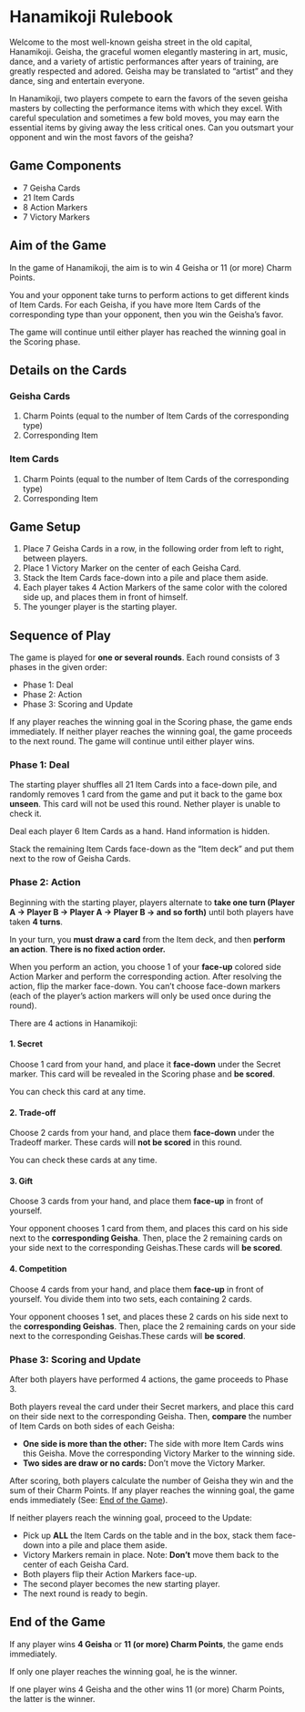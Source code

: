 # Hanamikoji Rulebook

Welcome to the most well-known geisha street in the old capital, Hanamikoji. Geisha, the graceful women elegantly mastering in art, music, dance, and a variety of artistic performances after years of training, are greatly respected and adored. Geisha may be translated to “artist” and they dance, sing and entertain everyone.

In Hanamikoji, two players compete to earn the favors of the seven geisha masters by collecting the performance items with which they excel. With careful speculation and sometimes a few bold moves, you may earn the essential items by giving away the less critical ones. Can you outsmart your opponent and win the most favors of the geisha?

## Game Components

* 7 Geisha Cards
* 21 Item Cards
* 8 Action Markers
* 7 Victory Markers

## Aim of the Game

In the game of Hanamikoji, the aim is to win 4 Geisha or 11 (or more) Charm Points.

You and your opponent take turns to perform actions to get different kinds of Item Cards. For each Geisha, if you have more Item Cards of the corresponding type than your opponent, then you win the Geisha’s favor.

The game will continue until either player has reached the winning goal in the Scoring phase.

## Details on the Cards

### Geisha Cards

1. Charm Points (equal to the number of Item Cards of the corresponding type)
2. Corresponding Item

### Item Cards

1. Charm Points (equal to the number of Item Cards of the corresponding type)
2. Corresponding Item

## Game Setup

1. Place 7 Geisha Cards in a row, in the following order from left to right, between players.
2. Place 1 Victory Marker on the center of each Geisha Card.
3. Stack the Item Cards face-down into a pile and place them aside.
4. Each player takes 4 Action Markers of the same color with the colored side up, and places them in front of himself.
5. The younger player is the starting player.

## Sequence of Play

The game is played for **one or several rounds**. Each round consists of 3 phases in the given order:

* Phase 1: Deal
* Phase 2: Action
* Phase 3: Scoring and Update

If any player reaches the winning goal in the Scoring phase, the game ends immediately. If neither player reaches the winning goal, the game proceeds to the next round. The game will continue until either player wins.

### Phase 1: Deal

The starting player shuffles all 21 Item Cards into a face-down pile, and randomly removes 1 card from the game and put it back to the game box **unseen**. This card will not be used this round. Nether player is unable to check it.

Deal each player 6 Item Cards as a hand. Hand information is hidden.

Stack the remaining Item Cards face-down as the “Item deck” and put them next to the row of Geisha Cards.

### Phase 2: Action

Beginning with the starting player, players alternate to **take one turn (Player A → Player B → Player A → Player B → and so forth)** until both players have taken **4 turns**.

In your turn, you **must draw a card** from the Item deck, and then **perform an action**. **There is no fixed action order.**

When you perform an action, you choose 1 of your **face-up** colored side Action Marker and perform the corresponding action. After resolving the action, flip the marker face-down. You can’t choose face-down markers (each of the player’s action markers will only be used once during the round).

There are 4 actions in Hanamikoji:

#### 1. Secret

Choose 1 card from your hand, and place it **face-down** under the Secret marker. This card will be revealed in the Scoring phase and **be scored**.

You can check this card at any time.

#### 2. Trade-off

Choose 2 cards from your hand, and place them **face-down** under the Tradeoff marker. These cards will **not be scored** in this round.

You can check these cards at any time.

#### 3. Gift

Choose 3 cards from your hand, and place them **face-up** in front of yourself.

Your opponent chooses 1 card from them, and places this card on his side next to the **corresponding Geisha**. Then, place the 2 remaining cards on your side next to the corresponding Geishas.These cards will **be scored**.

#### 4. Competition

Choose 4 cards from your hand, and place them **face-up** in front of yourself. You divide them into two sets, each containing 2 cards.

Your opponent chooses 1 set, and places these 2 cards on his side next to the **corresponding Geishas**. Then, place the 2 remaining cards on your side next to the corresponding Geishas.These cards will **be scored**.

### Phase 3: Scoring and Update

After both players have performed 4 actions, the game proceeds to Phase 3.

Both players reveal the card under their Secret markers, and place this card on their side next to the corresponding Geisha. Then, **compare** the number of Item Cards on both sides of each Geisha:

* **One side is more than the other:** The side with more Item Cards wins this Geisha. Move the corresponding Victory Marker to the winning side.
* **Two sides are draw or no cards:** Don’t move the Victory Marker.

After scoring, both players calculate the number of Geisha they win and the sum of their Charm Points. If any player reaches the winning goal, the game ends immediately (See: [End of the Game](#end-of-the-game)).

If neither players reach the winning goal, proceed to the Update:

* Pick up **ALL** the Item Cards on the table and in the box, stack them face-down into a pile and place them aside.
* Victory Markers remain in place. Note: **Don’t** move them back to the center of each Geisha Card.
* Both players flip their Action Markers face-up.
* The second player becomes the new starting player.
* The next round is ready to begin.

## End of the Game

If any player wins **4 Geisha** or **11 (or more) Charm Points**, the game ends immediately.

If only one player reaches the winning goal, he is the winner.

If one player wins 4 Geisha and the other wins 11 (or more) Charm Points, the latter is the winner.
